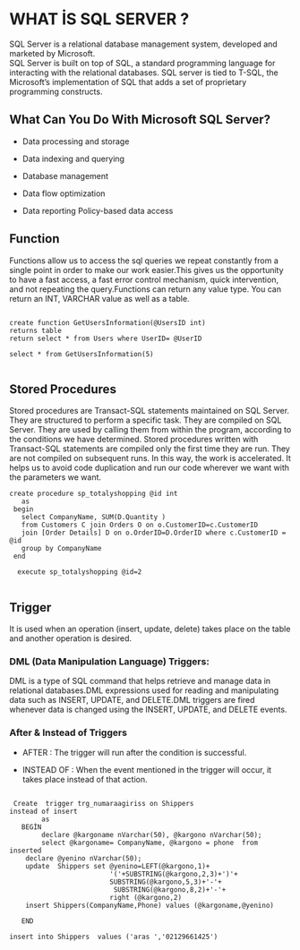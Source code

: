 # WHAT İS SQL SERVER ?
SQL Server is a relational database management system,  developed and marketed by Microsoft.
<BR> SQL Server is built on top of SQL, a standard programming language for interacting with the relational databases. SQL server is tied to  T-SQL, the Microsoft’s implementation of SQL that adds a set of proprietary programming constructs.
 
 ## What Can You Do With Microsoft SQL Server?

* Data processing and storage

* Data indexing and querying

* Database management

* Data flow optimization

* Data reporting Policy-based data access
 
 ## Function 

 Functions allow us to access the sql queries we repeat constantly from a single point in order to make our work easier.This gives us the opportunity to have a fast access, a fast error control mechanism, quick intervention, and not repeating the query.Functions can return any value type. You can return an INT, VARCHAR value as well as a table.
	
```
 
create function GetUsersInformation(@UsersID int)
returns table 
return select * from Users where UserID= @UserID

select * from GetUsersInformation(5) 
 

 ```

 ## Stored Procedures

Stored procedures are Transact-SQL statements maintained on SQL Server. They are structured to perform a specific task.
They are compiled on SQL Server. They are used by calling them from within the program, according to the conditions we have determined.
Stored procedures written with Transact-SQL statements are compiled only the first time they are run.
They are not compiled on subsequent runs. In this way, the work is accelerated. It helps us to avoid code duplication and run our code wherever we want with the parameters we want.
 
 ```
create procedure sp_totalyshopping @id int 
	as
  begin
	select CompanyName, SUM(D.Quantity )
	from Customers C join Orders O on o.CustomerID=c.CustomerID
	join [Order Details] D on o.OrderID=D.OrderID where c.CustomerID = @id 
	group by CompanyName
  end 

   execute sp_totalyshopping @id=2
	
```	
 
 ## Trigger 
 
 It is used when an operation (insert, update, delete) takes place on the table and another operation is desired.
 ### DML (Data Manipulation Language) Triggers:
 DML is a type of SQL command that helps retrieve and manage data in relational databases.DML expressions used for reading and manipulating data such as INSERT, UPDATE, and DELETE.DML triggers are fired whenever data is changed using the INSERT, UPDATE, and DELETE events.
 
### After & Instead of Triggers
* AFTER : The trigger will run after the condition is successful.

* INSTEAD OF : When the event mentioned in the trigger will occur, it takes place instead of that action.
```	
 
 Create  trigger trg_numaraagiriss on Shippers
instead of insert
        as
   BEGİN
        declare @kargoname nVarchar(50), @kargono nVarchar(50);
        select @kargoname= CompanyName, @kargono = phone  from inserted
	declare @yenino nVarchar(50);
	update  Shippers set @yenino=LEFT(@kargono,1)+
	                     '('+SUBSTRING(@kargono,2,3)+')'+
	                     SUBSTRING(@kargono,5,3)+'-'+
	                      SUBSTRING(@kargono,8,2)+'-'+
	                     right (@kargono,2)
	insert Shippers(CompanyName,Phone) values (@kargoname,@yenino)
      
   END    

insert into Shippers  values ('aras ','02129661425')

```
